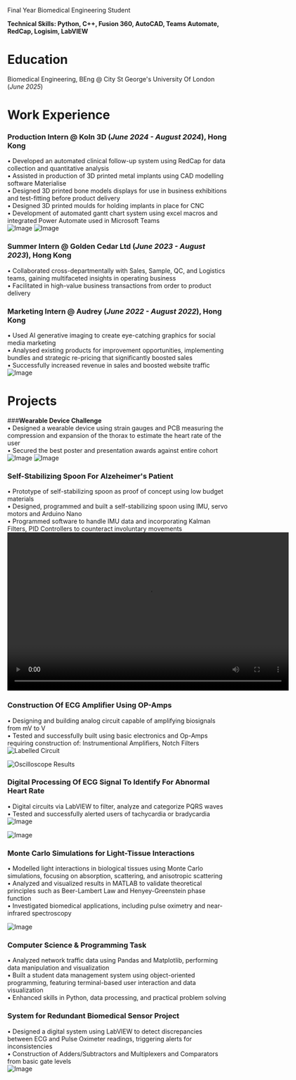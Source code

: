Final Year Biomedical Engineering Student

**Technical Skills: Python, C++, Fusion 360, AutoCAD, Teams Automate, RedCap, Logisim, LabVIEW**

# Education
Biomedical Engineering, BEng @ City St George's University Of London (_June 2025_) <br />

# Work Experience
### **Production Intern @ Koln 3D (_June 2024 - August 2024_), Hong Kong** <br />
•	Developed an automated clinical follow-up system using RedCap for data collection and quantitative analysis <br />
•	Assisted in production of 3D printed metal implants using CAD modelling software Materialise <br />
•	Designed 3D printed bone models displays for use in business exhibitions and test-fitting before product delivery <br />
•	Designed 3D printed moulds for holding implants in place for CNC <br />
•	Development of automated gantt chart system using excel macros and integrated Power Automate used in Microsoft Teams <br />
![Image](https://github.com/user-attachments/assets/290aab75-1233-44f0-9bb3-5840110af3fe)
![Image](https://github.com/user-attachments/assets/b230dfd9-6721-4858-9e0f-931d01a08bf1)

### **Summer Intern @ Golden Cedar Ltd (_June 2023 - August 2023_), Hong Kong** <br />
•	Collaborated cross-departmentally with Sales, Sample, QC, and Logistics teams, gaining multifaceted insights in operating business <br />
•	Facilitated in high-value business transactions from order to product delivery <br />

### **Marketing Intern @ Audrey (_June 2022 - August 2022_), Hong Kong** <br />
•	Used AI generative imaging to create eye-catching graphics for social media marketing <br />
•	Analysed existing products for improvement opportunities, implementing bundles and strategic re-pricing that significantly boosted sales <br />
•	Successfully increased revenue in sales and boosted website traffic <br />
![Image](https://github.com/user-attachments/assets/da596b84-b58f-42aa-8e4d-2f8f30a4220d)

# Projects
###**Wearable Device Challenge** <br />
•	Designed a wearable device using strain gauges and PCB measuring the compression and expansion of the thorax to estimate the heart rate of the user <br />
•	Secured the best poster and presentation awards against entire cohort <br />
![Image](https://github.com/user-attachments/assets/1e7753d3-7205-48c0-bdac-b0eee2335350)
![Image](https://github.com/user-attachments/assets/3760d1d0-da08-4d4b-8707-60f22865376d)

### **Self-Stabilizing Spoon For Alzeheimer's Patient** <br />
•	Prototype of self-stabilizing spoon as proof of concept using low budget materials <br />
•	Designed, programmed and built a self-stabilizing spoon using IMU, servo motors and Arduino Nano <br />
•	Programmed software to handle IMU data and incorporating Kalman Filters, PID Controllers to counteract involuntary movements <br />
<video width="640" height="360" controls>
  <source src="assets/Video%20Showing%20Spoon%20Working.MP4" type="video/mp4" />
  Your browser does not support the video tag.
</video>
<br />

### **Construction Of ECG Amplifier Using OP-Amps** <br />
•	Designing and building analog circuit capable of amplifying biosignals from mV to V <br />
•	Tested and successfully built using basic electronics and Op-Amps requiring construction of: Instrumentional Amplifiers, Notch Filters <br />
![Labelled Circuit](https://github.com/user-attachments/assets/32fe75b6-ab61-4157-b3a3-96b7d7293c4c)

![Oscilloscope Results](https://github.com/user-attachments/assets/7efac310-5077-42f1-ab19-391525f32fc6)

### **Digital Processing Of ECG Signal To Identify For Abnormal Heart Rate** <br />
•	Digital circuits via LabVIEW to filter, analyze and categorize PQRS waves<br />
•	Tested and successfully alerted users of tachycardia or bradycardia <br />
![Image](https://github.com/user-attachments/assets/805c545f-0d3c-4e5d-9921-b8a8a0ee86aa)

![Image](https://github.com/user-attachments/assets/4164d7e9-aa4a-4bfc-bcef-ec6d66d96fa0)

### **Monte Carlo Simulations for Light-Tissue Interactions** <br />
•	Modelled light interactions in biological tissues using Monte Carlo simulations, focusing on absorption, scattering, and anisotropic scattering <br />
•	Analyzed and visualized results in MATLAB to validate theoretical principles such as Beer-Lambert Law and Henyey-Greenstein phase function <br />
•	Investigated biomedical applications, including pulse oximetry and near-infrared spectroscopy  <br />

![Image](https://github.com/user-attachments/assets/0d16cd48-8eef-45a3-b8fc-2661efb460e3)

### **Computer Science & Programming Task** <br />
•	Analyzed network traffic data using Pandas and Matplotlib, performing data manipulation and visualization <br />
•	Built a student data management system using object-oriented programming, featuring terminal-based user interaction and data visualization <br />
•	Enhanced skills in Python, data processing, and practical problem solving <br />

### **System for Redundant Biomedical Sensor Project** <br />
•	Designed a digital system using LabVIEW to detect discrepancies between ECG and Pulse Oximeter readings, triggering alerts for inconsistencies <br />
• Construction of Adders/Subtractors and Multiplexers and Comparators from basic gate levels <br />
![Image](https://github.com/user-attachments/assets/f1f41cde-695b-4139-9e64-8a43ca4054e3)
